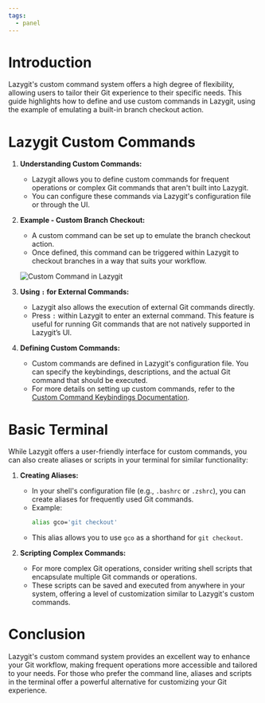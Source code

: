 ```yaml
---
tags:
  - panel
---
```

# Introduction
Lazygit's custom command system offers a high degree of flexibility, allowing users to tailor their Git experience to their specific needs. This guide highlights how to define and use custom commands in Lazygit, using the example of emulating a built-in branch checkout action.

# Lazygit Custom Commands
1. **Understanding Custom Commands:**
   - Lazygit allows you to define custom commands for frequent operations or complex Git commands that aren't built into Lazygit.
   - You can configure these commands via Lazygit's configuration file or through the UI.

2. **Example - Custom Branch Checkout:**
   - A custom command can be set up to emulate the branch checkout action.
   - Once defined, this command can be triggered within Lazygit to checkout branches in a way that suits your workflow.

   ![Custom Command in Lazygit](98c2d64ed4259b6252afaa436957bef0_MD5.gif)

3. **Using `:` for External Commands:**
   - Lazygit also allows the execution of external Git commands directly.
   - Press `:` within Lazygit to enter an external command. This feature is useful for running Git commands that are not natively supported in Lazygit’s UI.

4. **Defining Custom Commands:**
   - Custom commands are defined in Lazygit's configuration file. You can specify the keybindings, descriptions, and the actual Git command that should be executed.
   - For more details on setting up custom commands, refer to the [Custom Command Keybindings Documentation](https://github.com/jesseduffield/lazygit/blob/master/docs/Custom_Command_Keybindings.md).

# Basic Terminal
While Lazygit offers a user-friendly interface for custom commands, you can also create aliases or scripts in your terminal for similar functionality:

1. **Creating Aliases:**
   - In your shell's configuration file (e.g., `.bashrc` or `.zshrc`), you can create aliases for frequently used Git commands.
   - Example:
     ```bash
     alias gco='git checkout'
     ```
   - This alias allows you to use `gco` as a shorthand for `git checkout`.

2. **Scripting Complex Commands:**
   - For more complex Git operations, consider writing shell scripts that encapsulate multiple Git commands or operations.
   - These scripts can be saved and executed from anywhere in your system, offering a level of customization similar to Lazygit's custom commands.

# Conclusion
Lazygit's custom command system provides an excellent way to enhance your Git workflow, making frequent operations more accessible and tailored to your needs. For those who prefer the command line, aliases and scripts in the terminal offer a powerful alternative for customizing your Git experience.
